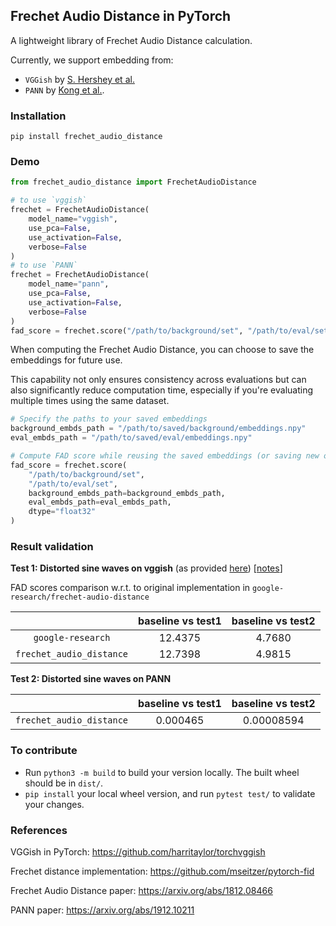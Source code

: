 ## Frechet Audio Distance in PyTorch

A lightweight library of Frechet Audio Distance calculation.

Currently, we support embedding from:
- `VGGish` by [S. Hershey et al.](https://arxiv.org/abs/1812.08466)
- `PANN` by [Kong et al.](https://arxiv.org/abs/1912.10211).

### Installation

`pip install frechet_audio_distance`

### Demo

```python
from frechet_audio_distance import FrechetAudioDistance

# to use `vggish`
frechet = FrechetAudioDistance(
    model_name="vggish",
    use_pca=False, 
    use_activation=False,
    verbose=False
)
# to use `PANN`
frechet = FrechetAudioDistance(
    model_name="pann",
    use_pca=False, 
    use_activation=False,
    verbose=False
)
fad_score = frechet.score("/path/to/background/set", "/path/to/eval/set", dtype="float32")

```

When computing the Frechet Audio Distance, you can choose to save the embeddings for future use. 

This capability not only ensures consistency across evaluations but can also significantly reduce computation time, especially if you're evaluating multiple times using the same dataset.

```python
# Specify the paths to your saved embeddings
background_embds_path = "/path/to/saved/background/embeddings.npy"
eval_embds_path = "/path/to/saved/eval/embeddings.npy"

# Compute FAD score while reusing the saved embeddings (or saving new ones if paths are provided and embeddings don't exist yet)
fad_score = frechet.score(
    "/path/to/background/set",
    "/path/to/eval/set",
    background_embds_path=background_embds_path,
    eval_embds_path=eval_embds_path,
    dtype="float32"
)
```

### Result validation

**Test 1: Distorted sine waves on vggish** (as provided [here](https://github.com/google-research/google-research/blob/master/frechet_audio_distance/gen_test_files.py#L86)) [[notes](https://jexrj22lgy.larksuite.com/docx/Vat2dr8Aqonim6xmE6nuoBVZsUe)]

FAD scores comparison w.r.t. to original implementation in `google-research/frechet-audio-distance`

|                              |   baseline vs test1   |     baseline vs test2    |
|:----------------------------:|:---------------------:|:------------------------:|
|        `google-research`     |          12.4375      |           4.7680         |
|    `frechet_audio_distance`  |          12.7398      |           4.9815         |

**Test 2: Distorted sine waves on PANN**

|                              |   baseline vs test1   |     baseline vs test2    |
|:----------------------------:|:---------------------:|:------------------------:|
|    `frechet_audio_distance`  |        0.000465       |          0.00008594      |

### To contribute

- Run `python3 -m build` to build your version locally. The built wheel should be in `dist/`.
- `pip install` your local wheel version, and run `pytest test/` to validate your changes.

### References

VGGish in PyTorch: https://github.com/harritaylor/torchvggish

Frechet distance implementation: https://github.com/mseitzer/pytorch-fid

Frechet Audio Distance paper: https://arxiv.org/abs/1812.08466

PANN paper: https://arxiv.org/abs/1912.10211
